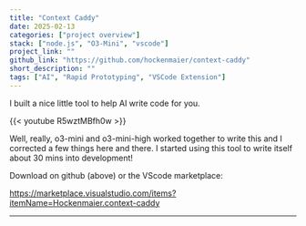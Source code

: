 ```yaml
---
title: "Context Caddy"
date: 2025-02-13
categories: ["project overview"]
stack: ["node.js", "O3-Mini", "vscode"]
project_link: ""
github_link: "https://github.com/hockenmaier/context-caddy"
short_description: ""
tags: ["AI", "Rapid Prototyping", "VSCode Extension"]
---
```


I built a nice little tool to help AI write code for you.

{{< youtube R5wztMBfh0w >}}

Well, really, o3-mini and o3-mini-high worked together to write this and I corrected a few things here and there. I started using this tool to write itself about 30 mins into development!

Download on github (above) or the VScode marketplace:

https://marketplace.visualstudio.com/items?itemName=Hockenmaier.context-caddy

---
